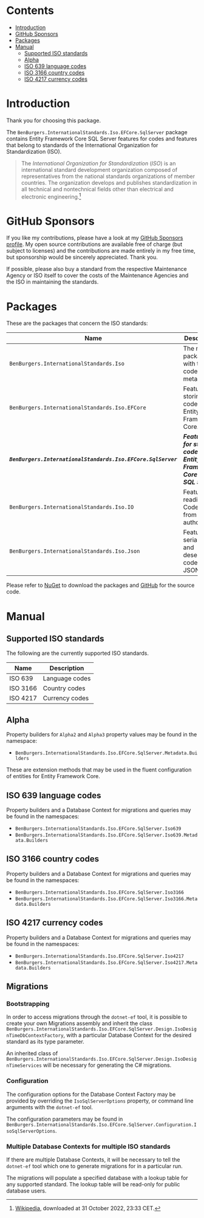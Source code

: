 ﻿# Contents

- [Introduction](#Introduction)
- [GitHub Sponsors](#GitHub-Sponsors)
- [Packages](#Packages)
- [Manual](#Manual)
    - [Supported ISO standards](#Supported-ISO-standards)
    - [Alpha](#Alpha)
    - [ISO 639 language codes](#ISO-639-language-codes)
    - [ISO 3166 country codes](#ISO-3166-country-codes)
    - [ISO 4217 currency codes](#ISO-4217-currency-codes)

# Introduction

Thank you for choosing this package.

The `BenBurgers.InternationalStandards.Iso.EFCore.SqlServer` package contains Entity Framework Core SQL Server features for codes and features that belong to standards of the International Organization for Standardization (ISO).

> The *International Organization for Standardization* (*ISO*) is an international standard development organization composed of representatives from the national standards organizations of member countries.
> The organization develops and publishes standardization in all technical and nontechnical fields other than electrical and electronic engineering.[^1]

[^1]: [Wikipedia](https://en.wikipedia.org/wiki/International_Organization_for_Standardization), downloaded at 31 October 2022, 23:33 CET.

# GitHub Sponsors

If you like my contributions, please have a look at my [GitHub Sponsors profile](https://github.com/sponsors/benburgers).
My open source contributions are available free of charge (but subject to licenses) and the contributions are made entirely in my free time, but sponsorship would be sincerely appreciated. Thank you.

If possible, please also buy a standard from the respective Maintenance Agency or ISO itself to cover the costs of the Maintenance Agencies and the ISO in maintaining the standards.

# Packages

These are the packages that concern the ISO standards:

| Name                                                           | Description                                                                  |
| ---------------------------------------------------------------|------------------------------------------------------------------------------|
| `BenBurgers.InternationalStandards.Iso`                        | The main package with the codes and metadata.                                |
| `BenBurgers.InternationalStandards.Iso.EFCore`                 | Features for storing codes using Entity Framework Core.                      |
| _**`BenBurgers.InternationalStandards.Iso.EFCore.SqlServer`**_ | _**Features for storing codes using Entity Framework Core and SQL Server.**_ |
| `BenBurgers.InternationalStandards.Iso.IO`                     | Features for reading Code Tables from authorities.                           |
| `BenBurgers.InternationalStandards.Iso.Json`                   | Features for serializing and deserializing codes in JSON.                    |

Please refer to [NuGet](https://www.nuget.org/profiles/benburgers) to download the packages and [GitHub](https://github.com/users/benburgers/projects/1) for the source code.

# Manual

## Supported ISO standards

The following are the currently supported ISO standards.

| Name                         | Description         |
| ---------------------------- | ------------------- |
| ISO 639                      | Language codes      |
| ISO 3166                     | Country codes       |
| ISO 4217                     | Currency codes      |

## Alpha

Property builders for `Alpha2` and `Alpha3` property values may be found in the namespace:

- `BenBurgers.InternationalStandards.Iso.EFCore.SqlServer.Metadata.Builders`

These are extension methods that may be used in the fluent configuration of entities for Entity Framework Core.

## ISO 639 language codes

Property builders and a Database Context for migrations and queries may be found in the namespaces:

- `BenBurgers.InternationalStandards.Iso.EFCore.SqlServer.Iso639`
- `BenBurgers.InternationalStandards.Iso.EFCore.SqlServer.Iso639.Metadata.Builders`

## ISO 3166 country codes

Property builders and a Database Context for migrations and queries may be found in the namespaces:

- `BenBurgers.InternationalStandards.Iso.EFCore.SqlServer.Iso3166`
- `BenBurgers.InternationalStandards.Iso.EFCore.SqlServer.Iso3166.Metadata.Builders`

## ISO 4217 currency codes

Property builders and a Database Context for migrations and queries may be found in the namespaces:

- `BenBurgers.InternationalStandards.Iso.EFCore.SqlServer.Iso4217`
- `BenBurgers.InternationalStandards.Iso.EFCore.SqlServer.Iso4217.Metadata.Builders`

## Migrations

### Bootstrapping

In order to access migrations through the `dotnet-ef` tool, it is possible to create your own Migrations assembly and inherit the class `BenBurgers.InternationalStandards.Iso.EFCore.SqlServer.Design.IsoDesignTimeDbContextFactory`, 
with a particular Database Context for the desired standard as its type parameter.

An inherited class of `BenBurgers.InternationalStandards.Iso.EFCore.SqlServer.Design.IsoDesignTimeServices` will be necessary for generating the C# migrations.

### Configuration

The configuration options for the Database Context Factory may be provided by overriding the `IsoSqlServerOptions` property, or command line arguments with the `dotnet-ef` tool.

The configuration parameters may be found in `BenBurgers.InternationalStandards.Iso.EFCore.SqlServer.Configuration.IsoSqlServerOptions`.

### Multiple Database Contexts for multiple ISO standards

If there are multiple Database Contexts, it will be necessary to tell the `dotnet-ef` tool which one to generate migrations for in a particular run.

The migrations will populate a specified database with a lookup table for any supported standard. The lookup table will be read-only for public database users.
